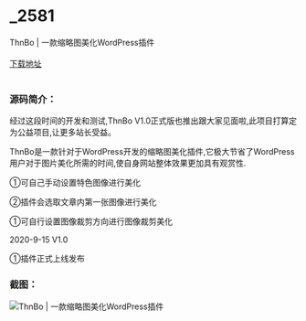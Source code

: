 # _2581
ThnBo | 一款缩略图美化WordPress插件
<br/></br>
[下载地址](https://www.uuid2.com/2581.html "下载地址")
<br/></br>
<h3>源码简介：</h3>
<p>经过这段时间的开发和测试,ThnBo V1.0正式版也推出跟大家见面啦,此项目打算定为公益项目,让更多站长受益。<p>
<p>ThnBo是一款针对于WordPress开发的缩略图美化插件,它极大节省了WordPress用户对于图片美化所需的时间,使自身网站整体效果更加具有观赏性.<p>
<p>①可自己手动设置特色图像进行美化<p>
<p>②插件会选取文章内第一张图像进行美化<p>
<p>①可自行设置图像裁剪方向进行图像裁剪美化<p>
<p>2020-9-15 V1.0<p>
<p>①插件正式上线发布<p>
<h3>截图：</h3>
<img src="https://www.uuid2.com/wp-content/uploads/img/202105/482f634223.png" alt="ThnBo | 一款缩略图美化WordPress插件">
